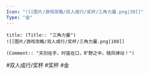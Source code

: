 ```yaml
---
Icon: "![[图片/游戏攻略/双人成行/奖杯/三角力量.png|30]]"
Type: "金"
---
```

```ad-common-gold-trophy
title: (Title:: "三角力量")
![[图片/游戏攻略/双人成行/奖杯/三角力量.png|100]]

(Comment:: "天剑在手，时笛在口，旷野之中，随风律动！")
```

#双人成行/奖杯 #奖杯 #金
